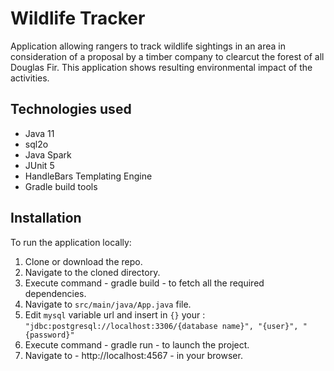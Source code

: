 # Wildlife Tracker
Application allowing rangers to track wildlife sightings in an area in consideration of a proposal by a timber company to clearcut the forest of all Douglas Fir. This application shows resulting environmental impact of the activities.


## Technologies used
- Java 11
- sql2o
- Java Spark
- JUnit 5
- HandleBars Templating Engine
- Gradle build tools

## Installation
To run the application locally:

1. Clone or download the repo.
2. Navigate to the cloned directory.
3. Execute command - gradle build - to fetch all the required dependencies.
4. Navigate to `src/main/java/App.java` file.
5. Edit `mysql` variable url and insert in `{}` your : `"jdbc:postgresql://localhost:3306/{database name}", "{user}", "{password}"`
6. Execute command - gradle run - to launch the project.
7. Navigate to - http://localhost:4567 - in your browser.
